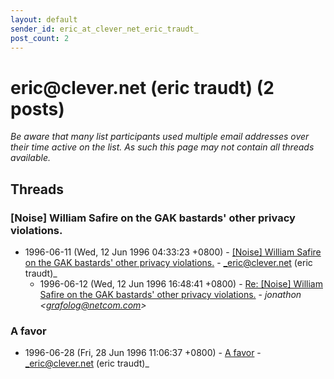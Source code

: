 ```yaml
---
layout: default
sender_id: eric_at_clever_net_eric_traudt_
post_count: 2
---
```


# eric<span>@</span>clever.net (eric traudt) (2 posts)

_Be aware that many list participants used multiple email addresses over their time active on the list. As such this page may not contain all threads available._

## Threads

### [Noise] William Safire on the GAK bastards' other privacy violations.
+ 1996-06-11 (Wed, 12 Jun 1996 04:33:23 +0800) - [[Noise] William Safire on the GAK bastards' other privacy violations.](/archive/1996/06/21254d2b87991938d793c1ace78212ed58f3d3666547c1359ab4632bd2dcf2e0) - _eric@clever.net (eric traudt)_
  + 1996-06-12 (Wed, 12 Jun 1996 16:48:41 +0800) - [Re: [Noise] William Safire on the GAK bastards' other privacy violations.](/archive/1996/06/b2a194c8ab07b1381c72207a7d1c0a7fa9fca87676cdcb803cff5e220539c92c) - _jonathon \<grafolog@netcom.com\>_

### A favor
+ 1996-06-28 (Fri, 28 Jun 1996 11:06:37 +0800) - [A favor](/archive/1996/06/cfe00cc5def04afdb55439223052918d06f1e5441f7bb81bfaac2acb177b7d57) - _eric@clever.net (eric traudt)_

